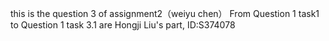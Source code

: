 this is the question 3 of assignment2（weiyu chen）
From Question 1 task1 to Question 1 task 3.1 are Hongji Liu's part, ID:S374078
